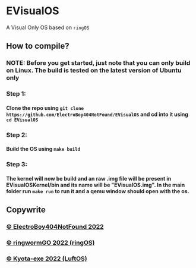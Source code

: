 # EVisualOS
A Visual Only OS based on ``ringOS``

## How to compile?

### NOTE: Before you get started, just note that you can only build on Linux. The build is tested on the latest version of Ubuntu only

### Step 1:
#### Clone the repo using ``git clone https://github.com/ElectroBoy404NotFound/EVisualOS`` and cd into it using ``cd EVisualOS``
### Step 2:
#### Build the OS using ``make build``
### Step 3:
#### The kernel will now be build and an raw .img file will be present in EVisualOSKernel/bin and its name will be "EVisualOS.img". In the main folder run ``make run`` to run it and a qemu window should open with the os.

## Copywrite
### <a href="https://github.com/ElectroBoy404NotFound/EVisualOS"> © ElectroBoy404NotFound 2022 <a>
### <a href="https://github.com/ringwormGO-organization/ringOS"> © ringwormGO 2022 (ringOS) </a>
### <a href="https://github.com/Kyota-exe/LuftOS"> © Kyota-exe 2022 (LuftOS) </a>